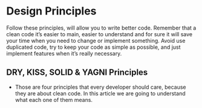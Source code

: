 # Design Principles

Follow these principles, will allow you to write better code. Remember that a clean code it’s easier to main, easier to understand and for sure it will save your time when you need to change or implement something. Avoid use duplicated code, try to keep your code as simple as possible, and just implement features when it’s really necessary.

## DRY, KISS, SOLID & YAGNI Principles

- Those are four principles that every developer should care, because they are about clean code. In this article we are going to understand what each one of them means.
